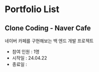# Portfolio List
## Clone Coding - Naver Cafe
네이버 카페를 구현해보는 백 엔드 개발 프로젝트
- 참여 인원 : 1명
- 시작일 : 24.04.22
- 종료일 : 